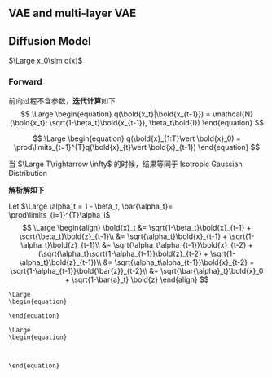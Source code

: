 







## VAE and multi-layer VAE



## Diffusion Model

$\Large x_0\sim q(x)$

### Forward

前向过程不含参数，**迭代计算**如下
$$
\Large
\begin{equation}
q(\bold{x_t}|\bold{x_{t-1}}) = \mathcal{N}(\bold{x_t}; \sqrt{1-\beta_t}\bold{x_{t-1}}, \beta_t\bold{I})
\end{equation}
$$

$$
\Large
\begin{equation}
q(\bold{x}_{1:T}\vert \bold{x}_0) = \prod\limits_{t=1}^{T}q(\bold{x}_{t}\vert \bold{x}_{t-1})
\end{equation}
$$



当 $\Large T\rightarrow \infty$ 的时候，结果等同于  Isotropic Gaussian Distribution



**解析解如下**

Let $\Large \alpha_t = 1 - \beta_t, \bar{\alpha_t}= \prod\limits_{i=1}^{T}\alpha_i$
$$
\Large
\begin{align}
\bold{x}_t &= \sqrt{1-\beta_t}\bold{x}_{t-1} + \sqrt{\beta_t}\bold{z}_{t-1}\\
&= \sqrt{\alpha_t}\bold{x}_{t-1} + \sqrt{1-\alpha_t}\bold{z}_{t-1}\\
&= \sqrt{\alpha_t\alpha_{t-1}}\bold{x}_{t-2} + (\sqrt{\alpha_t}\sqrt{1-\alpha_{t-1}}\bold{z}_{t-2} + \sqrt{1-\alpha_t}\bold{z}_{t-1})\\
&= \sqrt{\alpha_t\alpha_{t-1}}\bold{x}_{t-2} + \sqrt{1-\alpha_{t-1}}\bold{\bar{z}}_{t-2}\\
&= \sqrt{\bar{\alpha}_t}\bold{x}_0 + \sqrt{1-\bar{a}_t} \bold{z}
\end{align}
$$












```
\Large
\begin{equation}

\end{equation}
```




























```
\Large
\begin{equation}



\end{equation}
```

